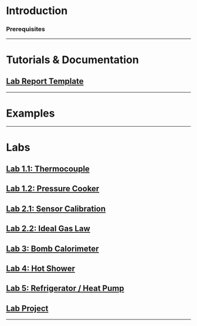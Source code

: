 # Introduction

### Prerequisites
***

# Tutorials & Documentation
## [Lab Report Template](https://github.com/MAE221/Thermodynamics-Lab/blob/master/ThermoLabReportTemplate.pdf)
***

# Examples
***

# Labs
## [Lab 1.1: Thermocouple](https://github.com/MAE221/Thermodynamics-Lab/wiki/Lab-1.1)
## [Lab 1.2: Pressure Cooker](https://github.com/MAE221/Thermodynamics-Lab/wiki/Lab-1.2)
## [Lab 2.1: Sensor Calibration](https://github.com/MAE221/Thermodynamics-Lab/wiki/Lab-2.1)
## [Lab 2.2: Ideal Gas Law](https://github.com/MAE221/Thermodynamics-Lab/wiki/Lab-2.2)
## [Lab 3: Bomb Calorimeter](https://github.com/MAE221/Thermodynamics-Lab/wiki/Lab-3)
## [Lab 4: Hot Shower](https://github.com/MAE221/Thermodynamics-Lab/wiki/Lab-4)
## [Lab 5: Refrigerator / Heat Pump](https://github.com/MAE221/Thermodynamics-Lab/wiki/Lab-5)
## [Lab Project](https://github.com/MAE221/Thermodynamics-Lab/wiki/MAE221----Lab-Project)
***

